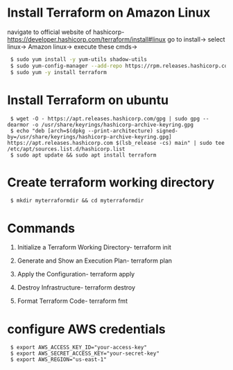 # Install Terraform on Amazon Linux
navigate to official website of hashicorp- https://developer.hashicorp.com/terraform/install#linux
 go to install-> select linux-> Amazon linux-> execute these cmds->
```bash
 $ sudo yum install -y yum-utils shadow-utils
 $ sudo yum-config-manager --add-repo https://rpm.releases.hashicorp.com/AmazonLinux/hashicorp.repo
 $ sudo yum -y install terraform
 ```
# Install Terraform on ubuntu
```
 $ wget -O - https://apt.releases.hashicorp.com/gpg | sudo gpg --dearmor -o /usr/share/keyrings/hashicorp-archive-keyring.gpg
 $ echo "deb [arch=$(dpkg --print-architecture) signed-by=/usr/share/keyrings/hashicorp-archive-keyring.gpg] https://apt.releases.hashicorp.com $(lsb_release -cs) main" | sudo tee /etc/apt/sources.list.d/hashicorp.list
 $ sudo apt update && sudo apt install terraform
```
# Create terraform working directory
```
 $ mkdir myterraformdir && cd myterraformdir
```
# Commands
1. Initialize a Terraform Working Directory- terraform init

2. Generate and Show an Execution Plan- terraform plan
   
3. Apply the Configuration- terraform apply
   
4. Destroy Infrastructure- terraform destroy
   
5. Format Terraform Code- terraform fmt

# configure AWS credentials
```
 $ export AWS_ACCESS_KEY_ID="your-access-key"
 $ export AWS_SECRET_ACCESS_KEY="your-secret-key"
 $ export AWS_REGION="us-east-1"

 

  




